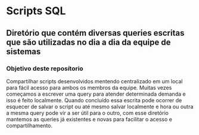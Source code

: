 # Scripts SQL

## Diretório que contém diversas queries escritas que são utilizadas no dia a dia da equipe de sistemas

### Objetivo deste reposítorio
Compartilhar scripts desenvolvidos mentendo centralizado em um local para fácil acesso para ambos os membros da equipe. Muitas vezes começamos a escrever uma query para atender determinada demanda e isso é feito localmente.
Quando concluído essa escrita pode ocorrer de esquecer de salvar o script ou até mesmo salvar localmente e hora ou outra a mesma query pode vir a ser útil para o outro, com esse diretório mantemos as queries já existentes e novas para facilitar o acesso e compartilhamento.

